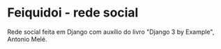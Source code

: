# Feiquidoi - rede social
Rede social feita em Django com auxílio do livro "Django 3 by Example", Antonio Melé.
